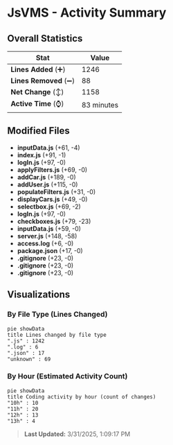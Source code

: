# JsVMS - Activity Summary 

## Overall Statistics

| Stat                   | Value                                                             |
| ---------------------- | ----------------------------------------------------------------- |
| **Lines Added** (➕)   | 1246                                          |
| **Lines Removed** (➖) | 88                                        |
| **Net Change** (↕)    | 1158                |
| **Active Time** (⌚)   | 83 minutes |


## Modified Files
- **inputData.js** (+61, -4)
- **index.js** (+91, -1)
- **logIn.js** (+97, -0)
- **applyFilters.js** (+69, -0)
- **addCar.js** (+189, -0)
- **addUser.js** (+115, -0)
- **populateFilters.js** (+31, -0)
- **displayCars.js** (+49, -0)
- **selectbox.js** (+69, -2)
- **logIn.js** (+97, -0)
- **checkboxes.js** (+79, -23)
- **inputData.js** (+59, -0)
- **server.js** (+148, -58)
- **access.log** (+6, -0)
- **package.json** (+17, -0)
- **.gitignore** (+23, -0)
- **.gitignore** (+23, -0)
- **.gitignore** (+23, -0)

## Visualizations

### By File Type (Lines Changed)

```mermaid
pie showData
title Lines changed by file type
".js" : 1242
".log" : 6
".json" : 17
"unknown" : 69
```

### By Hour (Estimated Activity Count)

```mermaid
pie showData
title Coding activity by hour (count of changes)
"10h" : 10
"11h" : 20
"12h" : 13
"13h" : 4
```


> **Last Updated:** 3/31/2025, 1:09:17 PM